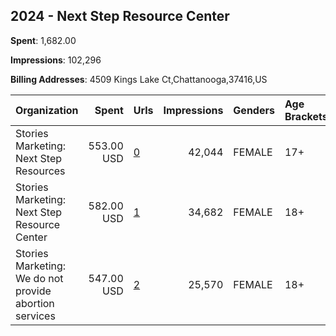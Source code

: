 ## 2024 - Next Step Resource Center 
**Spent**: 1,682.00

**Impressions**: 102,296

**Billing Addresses**: 4509 Kings Lake Ct,Chattanooga,37416,US

|Organization|Spent|Urls|Impressions|Genders|Age Brackets|Country Codes|
|:---|---:|:---|---:|:---|:---|:---|
|Stories Marketing: Next Step Resources|553.00 USD|[0](https://www.snap.com/political-ads/asset/baa1f07bb27c72ba403ab145124530523c1bb0242b2e8a565504545a625a650d?mediaType=mp4)|42,044|FEMALE|17+|united states|
|Stories Marketing: Next Step Resource Center|582.00 USD|[1](https://www.snap.com/political-ads/asset/85536d4cd56bac514f2bb78030fe78972fab21dbc35482e1a23dbce90f807a8d?mediaType=mp4)|34,682|FEMALE|18+|united states|
|Stories Marketing: We do not provide abortion services|547.00 USD|[2](https://www.snap.com/political-ads/asset/3d978a89ba69bddc20172c7452536e5438fb60bba50043d1d9d42c102b0678d7?mediaType=mp4)|25,570|FEMALE|18+|united states|
